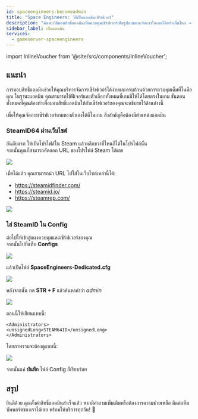 ```yaml
---
id: spaceengineers-becomeadmin
title: "Space Engineers: วิธีเป็นแอดมินเซิร์ฟเวอร์"
description: "ค้นพบวิธีมอบสิทธิ์แอดมินเพื่อควบคุมเซิร์ฟเวอร์เต็มรูปแบบและจัดการในเกมได้อย่างลื่นไหล → เรียนรู้เพิ่มเติมตอนนี้"
sidebar_label: เป็นแอดมิน
services:
  - gameserver-spaceengineers
---
```


import InlineVoucher from '@site/src/components/InlineVoucher';

## แนะนำ
การมอบสิทธิ์แอดมินช่วยให้คุณบริหารจัดการเซิร์ฟเวอร์ได้ง่ายและครบถ้วนด้วยการควบคุมเต็มที่ในมือคุณ ในฐานะแอดมิน คุณสามารถใช้ฟีเจอร์และตัวเลือกทั้งหมดที่เกมมีให้ได้โดยตรงในเกม ขั้นตอนทั้งหมดที่คุณต้องทำเพื่อมอบสิทธิ์แอดมินให้กับเซิร์ฟเวอร์ของคุณจะอธิบายไว้ด้านล่างนี้  
<InlineVoucher />

เพื่อให้คุณจัดการเซิร์ฟเวอร์เกมของตัวเองได้ดีในเกม สิ่งสำคัญคือต้องมีตำแหน่งแอดมิน

### SteamID64 ผ่านเว็บไซต์

อันดับแรก ให้เปิดโปรไฟล์ใน Steam แล้วคลิกขวาที่ไหนก็ได้ในโปรไฟล์นั้น  
จากนั้นคุณก็สามารถคัดลอก URL ของโปรไฟล์ Steam ได้เลย

![](https://screensaver01.zap-hosting.com/index.php/s/pNMMAqQDRPSoo38/preview)

เมื่อได้แล้ว คุณสามารถนำ URL ไปใส่ในเว็บไซต์เหล่านี้ได้:

- https://steamidfinder.com/
- https://steamid.io/
- https://steamrep.com/

![](https://screensaver01.zap-hosting.com/index.php/s/dBezeZQEoP3KYq5/preview)

### ใส่ SteamID ใน Config

ต่อไปให้เข้าสู่แผงควบคุมและเซิร์ฟเวอร์ของคุณ  
จากนั้นไปที่แท็บ **Configs**

![](https://screensaver01.zap-hosting.com/index.php/s/NQffqKfjszY23HK/preview)

แล้วเปิดไฟล์ **SpaceEngineers-Dedicated.cfg**

![](https://screensaver01.zap-hosting.com/index.php/s/yx2efZLYmW32BZH/preview)

หลังจากนั้น กด **STR + F** แล้วค้นหาคำว่า *admin*

![](https://screensaver01.zap-hosting.com/index.php/s/eBgLRwe5Y3itnyt/preview)

ตอนนี้ให้เขียนแบบนี้:
```
<Administrators>
<unsignedLong>STEAM64ID</unsignedLong>
</Administrators>
````
โดยภาพรวมจะต้องดูแบบนี้:

![](https://screensaver01.zap-hosting.com/index.php/s/r7tj3EF6trSiz5x/preview)

จากนั้นแค่ **บันทึก** ไฟล์ Config ก็เรียบร้อย

## สรุป

ยินดีด้วย คุณตั้งค่าสิทธิ์แอดมินสำเร็จแล้ว หากมีคำถามเพิ่มเติมหรือต้องการความช่วยเหลือ ติดต่อทีมซัพพอร์ตของเราได้เลย พร้อมให้บริการทุกวัน! 🙂

<InlineVoucher />